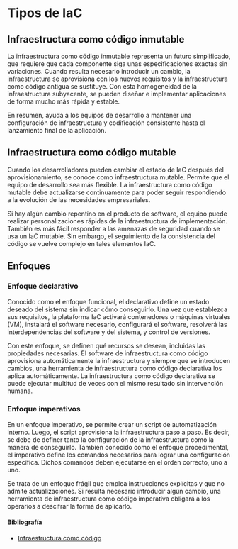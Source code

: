 # Tipos de IaC

## Infraestructura como código inmutable

La infraestructura como código inmutable representa un futuro simplificado, que requiere que cada componente siga unas especificaciones exactas sin variaciones. Cuando resulta necesario introducir un cambio, la infraestructura se aprovisiona  con los nuevos requisitos y la infraestructura como código antigua se sustituye. Con esta homogeneidad de la infraestructura subyacente, se pueden diseñar e implementar aplicaciones de forma mucho más rápida y estable.

En resumen, ayuda a los equipos de desarrollo a mantener una configuración de infraestructura y codificación consistente hasta el lanzamiento final de la aplicación.

## Infraestructura como código mutable

Cuando los desarrolladores pueden cambiar el estado de IaC después del aprovisionamiento, se conoce como infraestructura mutable. Permite que el equipo de desarrollo sea más flexible. La infraestructura como código mutable debe actualizarse continuamente para poder seguir respondiendo a la evolución de las necesidades empresariales.

Si hay algún cambio repentino en el producto de software, el equipo puede realizar personalizaciones rápidas de la infraestructura de implementación. También es más fácil responder a las amenazas de seguridad cuando se usa un IaC mutable. Sin embargo, el seguimiento de la consistencia del código se vuelve complejo en tales elementos IaC.

## Enfoques

### Enfoque declarativo

Conocido como el enfoque funcional, el declarativo define un estado deseado del sistema sin indicar cómo conseguirlo. Una vez que establezca sus requisitos, la plataforma IaC activará contenedores o máquinas virtuales (VM), instalará el software necesario, configurará el software, resolverá las interdependencias del software y del sistema, y control de versiones.  

Con este enfoque, se definen qué recursos se desean, incluidas las propiedades necesarias. El software de infraestructura como código aprovisiona automáticamente la infraestructura y siempre que se introducen cambios, una herramienta de infraestructura como código declarativa los aplica automáticamente. La infraestructura como código declarativa se puede ejecutar multitud de veces con el mismo resultado sin intervención humana.

### Enfoque imperativos

En un enfoque imperativo, se permite crear un script de automatización interno. Luego, el script aprovisiona la infraestructura paso a paso. Es decir, se debe de definer tanto la configuración de la infraestructura como la manera de conseguirlo. También conocido como el enfoque procedimental, el imperativo define los comandos necesarios para lograr una configuración específica. Dichos comandos deben ejecutarse en el orden correcto, uno a uno.

Se trata de un enfoque frágil que emplea instrucciones explícitas y que no admite actualizaciones. Si resulta necesario introducir algún cambio, una herramienta de infraestructura como código imperativa obligará a los operarios a descifrar la forma de aplicarlo.

#### Bibliografía

- [Infraestructura como código](https://www.hpe.com/es/es/what-is/infrastructure-as-code.html)
